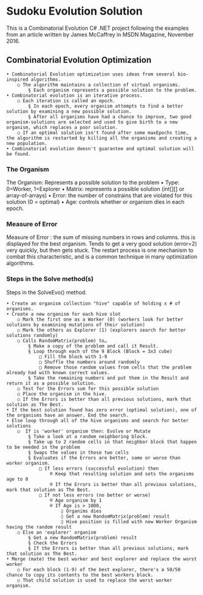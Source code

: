 # Sudoku Evolution Solution

This is a Combinatorial Evolution C# .NET project following the examples from an article written by James McCaffrey in MSDN Magazine, November 2016.

## Combinatorial Evolution Optimization
	• Combinatorial Evolution optimization uses ideas from several bio-inspired algorithms.
		○ The algorithm maintains a collection of virtual organisms.
			§ Each organism represents a possible solution to the problem.
	• Combinatorial evolution is an iterative process.
		○ Each iteration is called an epoch.
			§ In each epoch, every organism attempts to find a better solution by examining a new possible solution.
			§ After all organisms have had a chance to improve, two good organism-solutions are selected and used to give birth to a new organism, which replaces a poor solution.
		○ If an optimal solution isn't found after some maxEpochs time, the algorithm is restarted by killing all the organisms and creating a new population.
	• Combinatorial evolution doesn't guarantee and optimal solution will be found.

### The Organism
The Organism: Represents a possible solution to the problem
	• Type: 0=Worker, 1=Explorer
	• Matrix: represents a possible solution (int[][] or array-of-arrays)
	• Error: the number of constrains that are violated for this solution (0 = optimal)
	• Age: controls whether or organism dies in each epoch.

### Measure of Error
Measure of Error : the sum of missing numbers in rows and columns.
	this is displayed for the best organism. 
	Tends to get a very good solution (error=2) very quickly, but then gets stuck. 
	The restart process is one mechanism to combat this characteristic, and is a common technique in many optimization algorithms. 

### Steps in the Solve method(s)
Steps in the SolveEvo() method.

	• Create an organism collection "hive" capable of holding x # of organisms.
	• Create a new organism for each hive slot
		○ Mark the first one as a Worker (0) (workers look for better solutions by examining mutations of their solution)
		○ Mark the others as Explorer (1) (explorers search for better solutions randomly)
		○ Calls RandomMatrix(problem) to…
			§ Make a copy of the problem and call it Result.
			§ Loop through each of the 9 Block (Block = 3x3 cube)
				□ Fill the block with 1-9
				□ Shuffle the numbers around randomly
				□ Remove those random values from cells that the problem already had with known correct values.
			§ Take the remaining numbers and put them in the Result and return it as a possible solution.
		○ Test for the Errors sum for this possible solution
		○ Place the organism in the hive.
		○ If the Errors is better than all previous solutions, mark that solution as The Best.
	• If the best solution found has zero error (optimal solution), one of the organisms have an answer. End the search.
	• Else loop through all of the hive organisms and search for better solutions
		○  If is 'worker' organism then: Evolve or Mutate
			§ Take a look at a random neighboring block.
			§ Take up to 2 random cells in that neighbor block that happen to be needed in the problem
			§ Swaps the values in those two cells
			§ Evaluates if the Errors are better, same or worse than worker organism.
				□ If less errors (successful evolution) then
					® Keep that resulting solution and sets the organisms age to 0
					® If the Errors is better than all previous solutions, mark that solution as The Best.
				□ If not less errors (no better or worse)
					® Age organism by 1 
					® If Age is > 1000, 
						◊ Organims dies  
						◊ Get a new RandomMatrix(problem) result
						◊ Hive position is filled with new Worker Organism having the random result
		○ Else an 'explorer' organism 
			§ Get a new RandomMatrix(problem) result
			§ Check the Errors
			§ If the Errors is better than all previous solutions, mark that solution as The Best.
	• Merge (mate) the best worker and best explorer and replace the worst worker
		○ For each block (1-9) of the best explorer, there's a 50/50 chance to copy its contents to the best workers block.
		○ That child solution is used to replace the worst worker organism.

